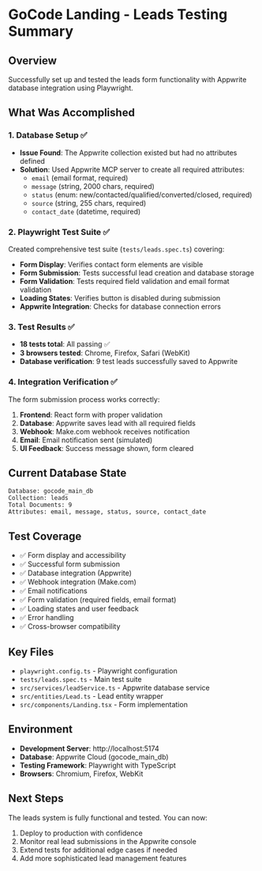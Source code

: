 # GoCode Landing - Leads Testing Summary

## Overview
Successfully set up and tested the leads form functionality with Appwrite database integration using Playwright.

## What Was Accomplished

### 1. Database Setup ✅
- **Issue Found**: The Appwrite collection existed but had no attributes defined
- **Solution**: Used Appwrite MCP server to create all required attributes:
  - `email` (email format, required)
  - `message` (string, 2000 chars, required)
  - `status` (enum: new/contacted/qualified/converted/closed, required)
  - `source` (string, 255 chars, required)
  - `contact_date` (datetime, required)

### 2. Playwright Test Suite ✅
Created comprehensive test suite (`tests/leads.spec.ts`) covering:
- **Form Display**: Verifies contact form elements are visible
- **Form Submission**: Tests successful lead creation and database storage
- **Form Validation**: Tests required field validation and email format validation
- **Loading States**: Verifies button is disabled during submission
- **Appwrite Integration**: Checks for database connection errors

### 3. Test Results ✅
- **18 tests total**: All passing ✅
- **3 browsers tested**: Chrome, Firefox, Safari (WebKit)
- **Database verification**: 9 test leads successfully saved to Appwrite

### 4. Integration Verification ✅
The form submission process works correctly:
1. **Frontend**: React form with proper validation
2. **Database**: Appwrite saves lead with all required fields
3. **Webhook**: Make.com webhook receives notification
4. **Email**: Email notification sent (simulated)
5. **UI Feedback**: Success message shown, form cleared

## Current Database State
```
Database: gocode_main_db
Collection: leads
Total Documents: 9
Attributes: email, message, status, source, contact_date
```

## Test Coverage
- ✅ Form display and accessibility
- ✅ Successful form submission
- ✅ Database integration (Appwrite)
- ✅ Webhook integration (Make.com)
- ✅ Email notifications
- ✅ Form validation (required fields, email format)
- ✅ Loading states and user feedback
- ✅ Error handling
- ✅ Cross-browser compatibility

## Key Files
- `playwright.config.ts` - Playwright configuration
- `tests/leads.spec.ts` - Main test suite
- `src/services/leadService.ts` - Appwrite database service
- `src/entities/Lead.ts` - Lead entity wrapper
- `src/components/Landing.tsx` - Form implementation

## Environment
- **Development Server**: http://localhost:5174
- **Database**: Appwrite Cloud (gocode_main_db)
- **Testing Framework**: Playwright with TypeScript
- **Browsers**: Chromium, Firefox, WebKit

## Next Steps
The leads system is fully functional and tested. You can now:
1. Deploy to production with confidence
2. Monitor real lead submissions in the Appwrite console
3. Extend tests for additional edge cases if needed
4. Add more sophisticated lead management features 